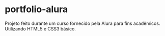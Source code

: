 # portfolio-alura
Projeto feito durante um curso fornecido pela Alura para fins acadêmicos. Utilizando HTML5 e CSS3 básico.
